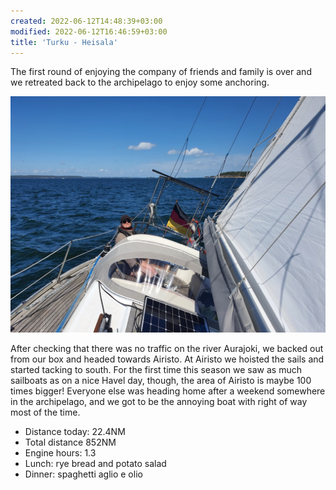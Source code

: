 ```yaml
---
created: 2022-06-12T14:48:39+03:00
modified: 2022-06-12T16:46:59+03:00
title: 'Turku - Heisala'
---
```


The first round of enjoying the company of friends and family is over and we retreated back to the archipelago to enjoy some anchoring. 

![Image](../2022/269dd3ee1a14d91084328cabf58f1659.jpg) 

After checking that there was no traffic on the river Aurajoki, we backed out from our box and  headed towards Airisto. At Airisto we hoisted the sails and started tacking to south. For the first time this season we saw as much sailboats as on a nice Havel day, though, the area of Airisto is maybe 100 times bigger! Everyone else was heading home after a weekend somewhere in the archipelago, and we got to be the annoying boat with right of way most of the time.

* Distance today: 22.4NM
* Total distance 852NM
* Engine hours: 1.3
* Lunch: rye bread and potato salad
* Dinner: spaghetti aglio e olio
